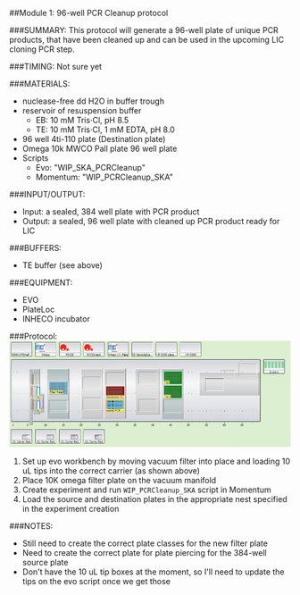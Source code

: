 ##Module 1: 96-well PCR Cleanup protocol

###SUMMARY: 
This protocol will generate a 96-well plate of unique PCR products, that have been cleaned up and can be used in the upcoming LIC cloning PCR step. 

###TIMING: Not sure yet  

###MATERIALS: 
-  nuclease-free dd H2O in buffer trough 
- reservoir of resuspension buffer
  - EB: 10 mM Tris·Cl, pH 8.5
  - TE: 10 mM Tris·Cl, 1 mM EDTA, pH 8.0
- 96 well 4ti-110 plate (Destination plate)
- Omega 10k MWCO Pall plate 96 well plate
- Scripts
  - Evo: "WIP_SKA_PCRCleanup"
  - Momentum: "WIP_PCRCleanup_SKA"

###INPUT/OUTPUT: 
- Input: a sealed, 384 well plate with PCR product 
- Output: a sealed, 96 well plate with cleaned up PCR product ready for LIC 

###BUFFERS: 
- TE buffer (see above) 

###EQUIPMENT: 
- EVO
- PlateLoc
- INHECO incubator 

###Protocol: 
![Image of workbench](https://github.com/choderalab/lab-protocols/blob/molecular_biology/Molecular_Biology/protocols/img/PCR_cleanup_workbench.png)


1) Set up evo workbench by moving vacuum filter into place and loading 10 uL tips into the correct carrier (as shown above)
2) Place 10K omega filter plate on the vacuum manifold
3) Create experiment and run `WIP_PCRCleanup_SKA` script in Momentum
4) Load the source and destination plates in the appropriate nest specified in the experiment creation


###NOTES: 
- Still need to create the correct plate classes for the new filter plate
- Need to create the correct plate for plate piercing for the 384-well source plate
- Don't have the 10 uL tip boxes at the moment, so I'll need to update the tips on the evo script once we get those

